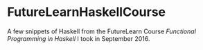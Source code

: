# FutureLearnHaskellCourse

A few snippets of Haskell from the FutureLearn Course _Functional Programming in Haskell_ I took in September 2016. 
